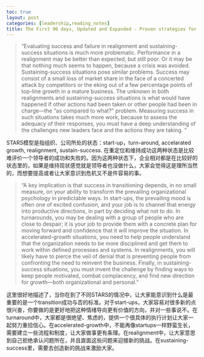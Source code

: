 ```yaml
---
toc: true
layout: post
categories: [leadership,reading_notes]
title: The First 90 days, Updated and Expanded - Proven strategies for getting up to speed faster and smarter - 10
---
```

> “Evaluating success and failure in realignment and sustaining-success situations is much more problematic. Performance in a realignment may be better than expected, but still poor. Or it may be that nothing much seems to happen, because a crisis was avoided. Sustaining-success situations pose similar problems. Success may consist of a small loss of market share in the face of a concerted attack by competitors or the eking out of a few percentage points of top-line growth in a mature business. The unknown in both realignments and sustaining-success situations is what would have happened if other actions had been taken or other people had been in charge—the “as compared to what?” problem. Measuring success in such situations takes much more work, because to assess the adequacy of their responses, you must have a deep understanding of the challenges new leaders face and the actions they are taking.
”

STARS模型是指组织、公司所处的状态：start-up，turn-around, accelarated growth, realignment, sustain-success. 在重定位和维持成功这两种状态是比较难评价一个领导者的成功和失败的。因为这两种状态下，企业相对都是在比较好的状态里的，如果是维持现状感觉就是领导者也没做什么，大家会觉得这是理所当然的，而想要提高或者让大家意识到危机又不是件容易的事。

> “A key implication is that success in transitioning depends, in no small measure, on your ability to transform the prevailing organizational psychology in predictable ways. In start-ups, the prevailing mood is often one of excited confusion, and your job is to channel that energy into productive directions, in part by deciding what not to do. In turnarounds, you may be dealing with a group of people who are close to despair; it is your job to provide them with a concrete plan for moving forward and confidence that it will improve the situation. In accelerated-growth situations, you need to help people understand that the organization needs to be more disciplined and get them to work within defined processes and systems. In realignments, you will likely have to pierce the veil of denial that is preventing people from confronting the need to reinvent the business. Finally, in sustaining-success situations, you must invent the challenge by finding ways to keep people motivated, combat complacency, and find new direction for growth—both organizational and personal.”

这里很好地描述了，当你在到了不同STARS的情况中，让大家能意识到什么是最重要的是一个transition成功与否的标准。对于start-ups，大家容易对很多新的点很兴奋，你要做的是更好地把这种情绪导向更有价值的方向，并对一些事说不。在turnaround中，大家都是很绝望、焦虑的，提供一个很具体的执行计划让大家一起努力重拾信心。在accelerated-growth中，不能再像startups一样野蛮生长，需要建立一些流程和制度，让大家做事更有条理。在realignment中，让大家意思到自己拒绝承认问题所在，并且直面这些问题来迎接新的挑战。在sustaining-success里，需要去创造新的挑战来激励大家。
